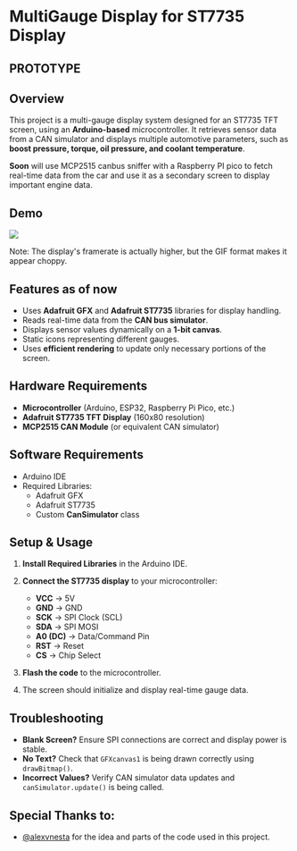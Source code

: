 # MultiGauge Display for ST7735 Display
## **PROTOTYPE**

## Overview
This project is a multi-gauge display system designed for an ST7735 TFT screen, using an **Arduino-based** microcontroller. It retrieves sensor data from a CAN simulator and displays multiple automotive parameters, such as **boost pressure, torque, oil pressure, and coolant temperature**.

**Soon** will use MCP2515 canbus sniffer with a Raspberry PI pico to fetch real-time data from the car and use it as a secondary screen to display important engine data. 

## Demo
![](https://github.com/GeorgeN4E/BMW_Custom_Cluster-display/blob/main/media/demo.gif)

Note: The display's framerate is actually higher, but the GIF format makes it appear choppy.

## Features as of **now**
- Uses **Adafruit GFX** and **Adafruit ST7735** libraries for display handling.
- Reads real-time data from the **CAN bus simulator**.
- Displays sensor values dynamically on a **1-bit canvas**.
- Static icons representing different gauges.
- Uses **efficient rendering** to update only necessary portions of the screen.

## Hardware Requirements
- **Microcontroller** (Arduino, ESP32, Raspberry Pi Pico, etc.)
- **Adafruit ST7735 TFT Display** (160x80 resolution)
- **MCP2515 CAN Module** (or equivalent CAN simulator)

## Software Requirements
- Arduino IDE
- Required Libraries:
  - Adafruit GFX
  - Adafruit ST7735
  - Custom **CanSimulator** class

## Setup & Usage
1) **Install Required Libraries** in the Arduino IDE.

2) **Connect the ST7735 display** to your microcontroller:
   - **VCC** → 5V
   - **GND** → GND
   - **SCK** → SPI Clock (SCL)
   - **SDA** → SPI MOSI
   - **A0 (DC)** → Data/Command Pin
   - **RST** → Reset
   - **CS** → Chip Select
   
3) **Flash the code** to the microcontroller.

4) The screen should initialize and display real-time gauge data.

## Troubleshooting
- **Blank Screen?** Ensure SPI connections are correct and display power is stable.
- **No Text?** Check that `GFXcanvas1` is being drawn correctly using `drawBitmap()`.
- **Incorrect Values?** Verify CAN simulator data updates and `canSimulator.update()` is being called.

## Special Thanks to: 
- [@alexvnesta](https://github.com/alexvnesta) for the idea and parts of the code used in this project.  
